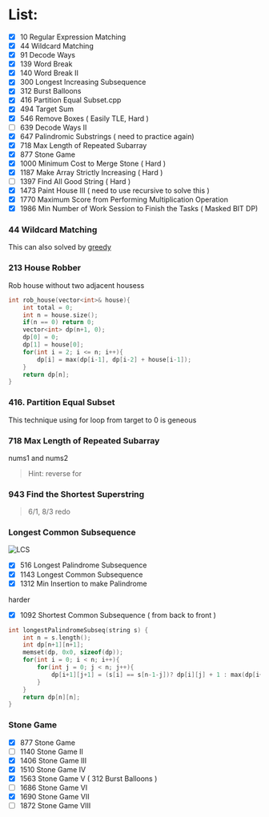 # List:
- [x] 10   Regular Expression Matching
- [x] 44   Wildcard Matching
- [x] 91   Decode Ways
- [x] 139  Word Break
- [x] 140  Word Break II 
- [x] 300  Longest Increasing Subsequence
- [x] 312  Burst Balloons
- [x] 416  Partition Equal Subset.cpp
- [x] 494  Target Sum
- [x] 546  Remove Boxes ( Easily TLE, Hard )
- [ ] 639  Decode Ways II 
- [x] 647  Palindromic Substrings ( need to practice again)
- [x] 718  Max Length of Repeated Subarray
- [x] 877  Stone Game
- [x] 1000 Minimum Cost to Merge Stone ( Hard )
- [x] 1187 Make Array Strictly Increasing ( Hard )
- [ ] 1397 Find All Good String ( Hard )
- [x] 1473 Paint House III ( need to use recursive to solve this )
- [x] 1770 Maximum Score from Performing Multiplication Operation
- [x] 1986 Min Number of Work Session to Finish the Tasks ( Masked BIT DP)
### 44 Wildcard Matching

This can also solved by [greedy](https://leetcode.com/problems/wildcard-matching/discuss/17888/Simple-greedy-Python-with-regexes)
### 213 House Robber
Rob house without two adjacent housess

```cpp
int rob_house(vector<int>& house){
    int total = 0;
    int n = house.size();
    if(n == 0) return 0;
    vector<int> dp(n+1, 0);
    dp[0] = 0;
    dp[1] = house[0];
    for(int i = 2; i <= n; i++){
        dp[i] = max(dp[i-1], dp[i-2] + house[i-1]);
    }
    return dp[n];
}
```

### 416. Partition Equal Subset

This technique using for loop from target to 0 is geneous

### 718 Max Length of Repeated Subarray

nums1 and nums2
> Hint:  reverse for

### 943 Find the Shortest Superstring

> 6/1, 8/3 redo    

### Longest Common Subsequence

![LCS](https://assets.leetcode.com/users/votrubac/image_1564691262.png)

- [x] 516 Longest Palindrome Subsequence
- [x] 1143 Longest Common Subsequence
- [x] 1312 Min Insertion to make Palindrome

harder
- [x] 1092 Shortest Common Subsequence ( from back to front )


```cpp
int longestPalindromeSubseq(string s) {
    int n = s.length();
    int dp[n+1][n+1];
    memset(dp, 0x0, sizeof(dp));
    for(int i = 0; i < n; i++){
        for(int j = 0; j < n; j++){
            dp[i+1][j+1] = (s[i] == s[n-1-j])? dp[i][j] + 1 : max(dp[i+1][j], dp[i][j+1]);
        }
    }
    return dp[n][n];
}
```

### Stone Game
- [x] 877  Stone Game
- [ ] 1140 Stone Game II
- [x] 1406 Stone Game III
- [x] 1510 Stone Game IV
- [x] 1563 Stone Game V   ( 312 Burst Balloons )
- [ ] 1686 Stone Game VI
- [x] 1690 Stone Game VII
- [ ] 1872 Stone Game VIII